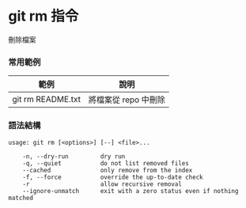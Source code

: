 # git rm 指令

刪除檔案
### 常用範例

| 範例                | 說明            |
|-------------------|---------------|
| git rm README.txt | 將檔案從 repo 中刪除 |

### 語法結構

```
usage: git rm [<options>] [--] <file>...

    -n, --dry-run         dry run
    -q, --quiet           do not list removed files
    --cached              only remove from the index
    -f, --force           override the up-to-date check
    -r                    allow recursive removal
    --ignore-unmatch      exit with a zero status even if nothing matched
```